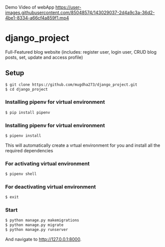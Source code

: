 

Demo Video of webApp
https://user-images.githubusercontent.com/85048574/143029037-2d4a9c3a-36d2-4be1-8334-a66cf4a859f1.mp4


# django_project
Full-Featured blog website (includes: register user, login user, CRUD blog posts, set, update and access profile)
## Setup

```sh
$ git clone https://github.com/mugdha273/django_project.git
$ cd django_project
```

### Installing pipenv for virtual environment

```sh
$ pip install pipenv
```

### Installing pipenv for virtual environment

```sh
$ pipenv install
```

This will automatically create a vrtual environment for you and install all the required dependencies

### For activating virtual environment

```sh
$ pipenv shell
```

### For deactivating virtual environment

```sh
$ exit
```

### Start

```sh
$ python manage.py makemigrations
$ python manage.py migrate
$ python manage.py runserver
```
And navigate to http://127.0.0.1:8000.





